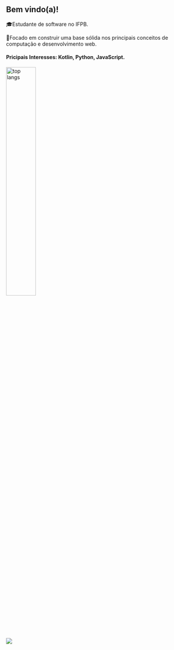 ## Bem vindo(a)!

🎓Estudante de software no IFPB.

🎯Focado em construir uma base sólida nos principais conceitos de computação e desenvolvimento web.

#### Pricipais Interesses: Kotlin, Python, JavaScript.

<img alt="top langs" width='40%' src="https://github-readme-stats.vercel.app/api/top-langs/?username=Davilt4&layout=compact&theme=dark"/>

<div>
 <a href="https://www.linkedin.com/in/davi-leite-alencar-a79608230/" target="_blank"><img src="https://img.shields.io/badge/-LinkedIn-%230077B5?style=for-the-badge&logo=linkedin&logoColor=white" target="_blank"></a> 
</div>


